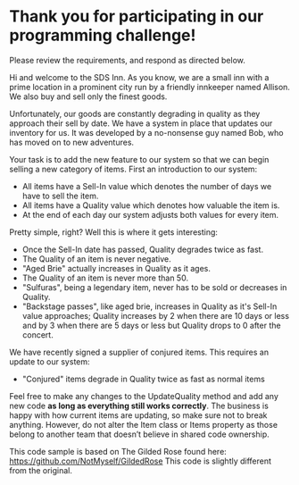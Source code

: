 # Thank you for participating in our programming challenge!

Please review the requirements, and respond as directed below.

Hi and welcome to the SDS Inn. As you know, we are a small inn with a prime location in a prominent city run by a friendly innkeeper named Allison. We also buy and sell only the finest goods.

Unfortunately, our goods are constantly degrading in quality as they approach their sell by date. We have a system in place that updates our inventory for us. It was developed by a no-nonsense guy named Bob, who has moved on to new adventures.

Your task is to add the new feature to our system so that we can begin selling a new category of items.
First an introduction to our system:
- All items have a Sell-In value which denotes the number of days we have to sell the item.
- All items have a Quality value which denotes how valuable the item is.
- At the end of each day our system adjusts both values for every item.

Pretty simple, right? Well this is where it gets interesting:
- Once the Sell-In date has passed, Quality degrades twice as fast.
- The Quality of an item is never negative.
- "Aged Brie" actually increases in Quality as it ages.
- The Quality of an item is never more than 50.
- "Sulfuras", being a legendary item, never has to be sold or decreases in Quality.
- "Backstage passes", like aged brie, increases in Quality as it's Sell-In value approaches; Quality increases by 2 when there are 10 days or less and by 3 when there are 5 days or less but Quality drops to 0 after the concert.

We have recently signed a supplier of conjured items. This requires an update to our system:
- "Conjured" items degrade in Quality twice as fast as normal items

Feel free to make any changes to the UpdateQuality method and add any new code **as long as everything still works correctly**.  The business is happy with how current items are updating, so make sure not to break anything. However, do not alter the Item class or Items property as those belong to another team that doesn’t believe in shared code ownership.

This code sample is based on The Gilded Rose found here:
https://github.com/NotMyself/GildedRose
This code is slightly different from the original.
